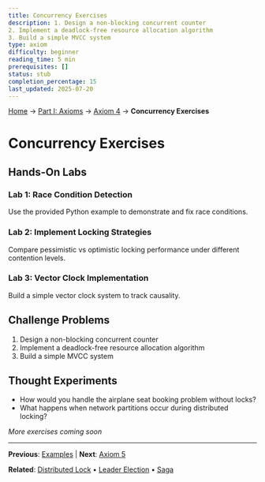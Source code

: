 ```yaml
---
title: Concurrency Exercises
description: 1. Design a non-blocking concurrent counter
2. Implement a deadlock-free resource allocation algorithm
3. Build a simple MVCC system
type: axiom
difficulty: beginner
reading_time: 5 min
prerequisites: []
status: stub
completion_percentage: 15
last_updated: 2025-07-20
---
```


<!-- Navigation -->
[Home](../../index.md) → [Part I: Axioms](../index.md) → [Axiom 4](/part1-axioms/axiom4-concurrency/) → **Concurrency Exercises**

# Concurrency Exercises

## Hands-On Labs

### Lab 1: Race Condition Detection
Use the provided Python example to demonstrate and fix race conditions.

### Lab 2: Implement Locking Strategies
Compare pessimistic vs optimistic locking performance under different contention levels.

### Lab 3: Vector Clock Implementation
Build a simple vector clock system to track causality.

## Challenge Problems

1. Design a non-blocking concurrent counter
2. Implement a deadlock-free resource allocation algorithm
3. Build a simple MVCC system

## Thought Experiments

- How would you handle the airplane seat booking problem without locks?
- What happens when network partitions occur during distributed locking?

*More exercises coming soon*

---

**Previous**: [Examples](examples.md) | **Next**: [Axiom 5](../axiom5-*)

**Related**: [Distributed Lock](../../patterns/distributed-lock.md) • [Leader Election](../../patterns/leader-election.md) • [Saga](../../patterns/saga.md)
